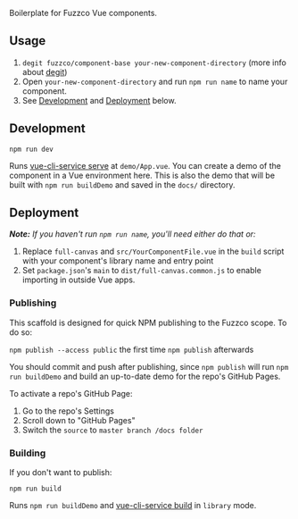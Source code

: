 Boilerplate for Fuzzco Vue components.

## Usage

1. `degit fuzzco/component-base your-new-component-directory` (more info about [degit](https://github.com/Rich-Harris/degit))
1. Open `your-new-component-directory` and run `npm run name` to name your component.
1. See [Development](#development) and [Deployment](#deployment) below.

## Development

`npm run dev`

Runs [vue-cli-service serve](https://cli.vuejs.org/guide/cli-service.html#vue-cli-service-serve) at `demo/App.vue`. You can create a demo of the component in a Vue environment here. This is also the demo that will be built with `npm run buildDemo` and saved in the `docs/` directory.

## Deployment

_**Note:** If you haven't run `npm run name`, you'll need either do that or:_

1. Replace `full-canvas` and `src/YourComponentFile.vue` in the `build` script with your component's library name and entry point
1. Set `package.json`'s `main` to `dist/full-canvas.common.js` to enable importing in outside Vue apps.

### Publishing

This scaffold is designed for quick NPM publishing to the Fuzzco scope. To do so:

`npm publish --access public` the first time
`npm publish` afterwards

You should commit and push after publishing, since `npm publish` will run `npm run buildDemo` and build an up-to-date demo for the repo's GitHub Pages.

To activate a repo's GitHub Page:

1. Go to the repo's Settings
1. Scroll down to "GitHub Pages"
1. Switch the `source` to `master branch /docs folder`

### Building

If you don't want to publish:

`npm run build`

Runs `npm run buildDemo` and [vue-cli-service build](https://cli.vuejs.org/guide/cli-service.html#vue-cli-service-build) in `library` mode.
